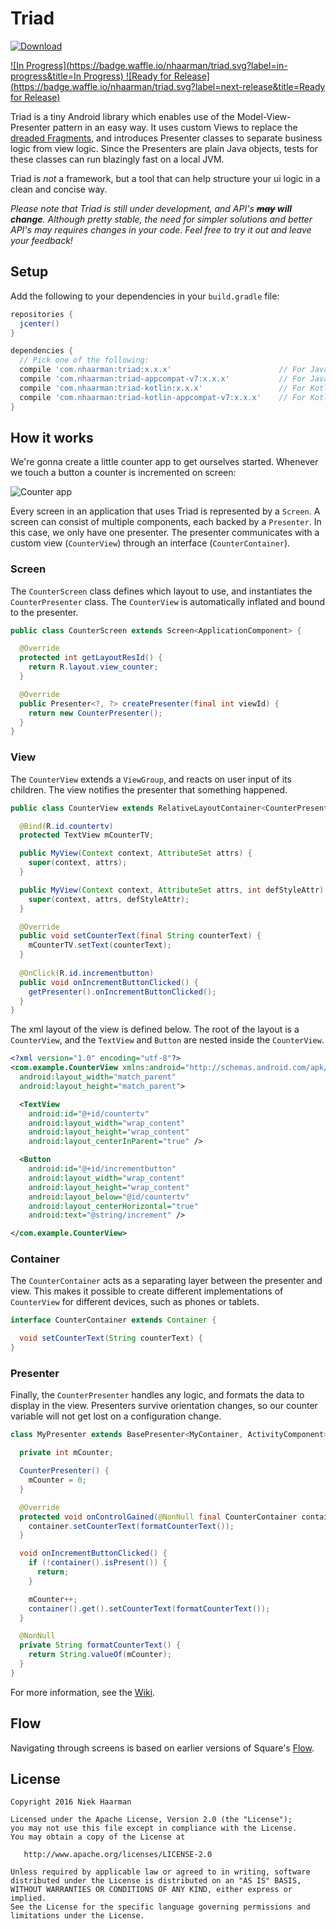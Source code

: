 Triad
=====
[ ![Download](https://api.bintray.com/packages/nhaarman/maven/Triad/images/download.svg) ](https://bintray.com/nhaarman/maven/Triad/_latestVersion)

[ ![In Progress](https://badge.waffle.io/nhaarman/triad.svg?label=in-progress&title=In Progress) ](http://waffle.io/nhaarman/triad)
[ ![Ready for Release](https://badge.waffle.io/nhaarman/triad.svg?label=next-release&title=Ready for Release) ](http://waffle.io/nhaarman/triad)

Triad is a tiny Android library which enables use of the Model-View-Presenter pattern in an easy way.
It uses custom Views to replace the [dreaded Fragments](https://corner.squareup.com/2014/10/advocating-against-android-fragments.html), and introduces Presenter classes to separate business logic from view logic.
Since the Presenters are plain Java objects, tests for these classes can run blazingly fast on a local JVM.

Triad is _not_ a framework, but a tool that can help structure your ui logic in a clean and concise way.

_Please note that Triad is still under development, and API's **~~may~~ will change**. Although pretty stable, the need for simpler solutions and better API's may requires changes in your code. Feel free to try it out and leave your feedback!_

## Setup

Add the following to your dependencies in your `build.gradle` file:

```groovy
repositories {
  jcenter()
}

dependencies {
  // Pick one of the following:
  compile 'com.nhaarman:triad:x.x.x'                        // For Java
  compile 'com.nhaarman:triad-appcompat-v7:x.x.x'           // For Java and using the AppCompat-v7 library
  compile 'com.nhaarman:triad-kotlin:x.x.x'                 // For Kotlin
  compile 'com.nhaarman:triad-kotlin-appcompat-v7:x.x.x'    // For Kotlin and using the AppCompat-v7 library
}
```

## How it works

We're gonna create a little counter app to get ourselves started. Whenever we touch a button a counter is incremented on screen:

![Counter app](https://raw.githubusercontent.com/nhaarman/Triad/master/art/counter.png)

Every screen in an application that uses Triad is represented by a `Screen`. A screen can consist of multiple components, each backed by a `Presenter`. In this case, we only have one presenter. The presenter communicates with a custom view (`CounterView`) through an interface (`CounterContainer`).

### Screen

The `CounterScreen` class defines which layout to use, and instantiates the `CounterPresenter` class. The `CounterView` is automatically inflated and bound to the presenter.

```java
public class CounterScreen extends Screen<ApplicationComponent> {

  @Override
  protected int getLayoutResId() {
    return R.layout.view_counter;
  }

  @Override
  public Presenter<?, ?> createPresenter(final int viewId) {
    return new CounterPresenter();
  }
}
```
### View

The `CounterView` extends a `ViewGroup`, and reacts on user input of its children. The view notifies the presenter that something happened.

```java
public class CounterView extends RelativeLayoutContainer<CounterPresenter, ActivityComponent> implements CounterContainer {

  @Bind(R.id.countertv)
  protected TextView mCounterTV;

  public MyView(Context context, AttributeSet attrs) {
    super(context, attrs);
  }

  public MyView(Context context, AttributeSet attrs, int defStyleAttr) {
    super(context, attrs, defStyleAttr);
  }

  @Override
  public void setCounterText(final String counterText) {
    mCounterTV.setText(counterText);
  }
  
  @OnClick(R.id.incrementbutton)
  public void onIncrementButtonClicked() {
    getPresenter().onIncrementButtonClicked();
  }
}
```

The xml layout of the view is defined below. The root of the layout is a `CounterView`, and the `TextView` and `Button` are nested inside the `CounterView`.

```xml
<?xml version="1.0" encoding="utf-8"?>
<com.example.CounterView xmlns:android="http://schemas.android.com/apk/res/android"
  android:layout_width="match_parent"
  android:layout_height="match_parent">

  <TextView
    android:id="@+id/countertv"
    android:layout_width="wrap_content"
    android:layout_height="wrap_content"
    android:layout_centerInParent="true" />

  <Button
    android:id="@+id/incrementbutton"
    android:layout_width="wrap_content"
    android:layout_height="wrap_content"
    android:layout_below="@id/countertv"
    android:layout_centerHorizontal="true"
    android:text="@string/increment" />

</com.example.CounterView>
```

### Container

The `CounterContainer` acts as a separating layer between the presenter and view. This makes it possible to create different implementations of `CounterView` for different devices, such as phones or tablets.

```java
interface CounterContainer extends Container {

  void setCounterText(String counterText) {
}
```

### Presenter

Finally, the `CounterPresenter` handles any logic, and formats the data to display in the view. Presenters survive orientation changes, so our counter variable will not get lost on a configuration change.

```java
class MyPresenter extends BasePresenter<MyContainer, ActivityComponent> {

  private int mCounter;

  CounterPresenter() {
    mCounter = 0;
  }

  @Override
  protected void onControlGained(@NonNull final CounterContainer container, @NonNull final ActivityComponent activityComponent) {
    container.setCounterText(formatCounterText());
  }

  void onIncrementButtonClicked() {
    if (!container().isPresent()) {
      return;
    }

    mCounter++;
    container().get().setCounterText(formatCounterText());
  }

  @NonNull
  private String formatCounterText() {
    return String.valueOf(mCounter);
  }
}
```

For more information, see the [Wiki](https://github.com/nhaarman/Triad/wiki).

## Flow
Navigating through screens is based on earlier versions of Square's [Flow](https://github.com/square/flow).

## License

    Copyright 2016 Niek Haarman

    Licensed under the Apache License, Version 2.0 (the "License");
    you may not use this file except in compliance with the License.
    You may obtain a copy of the License at

       http://www.apache.org/licenses/LICENSE-2.0

    Unless required by applicable law or agreed to in writing, software
    distributed under the License is distributed on an "AS IS" BASIS,
    WITHOUT WARRANTIES OR CONDITIONS OF ANY KIND, either express or implied.
    See the License for the specific language governing permissions and
    limitations under the License.
